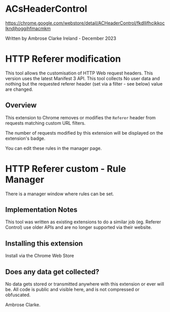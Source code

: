 # ACsHeaderControl

https://chrome.google.com/webstore/detail/ACHeaderControl/fkdlljfhcjkkoclkndjhoggihfmacmkm

Written by Ambrose Clarke
Ireland - December 2023

# HTTP Referer modification
This tool allows the customisation of HTTP Web request headers.
This version uses the latest Manifest 3 API. 
This tool collects No user data and nothing but the requested referer header (set via a filter - see below) value are changed.

## Overview

This extension to Chrome removes or modifies the `Referer` header from requests matching custom URL filters.

The number of requests modified by this extension will be displayed on the extension's badge.

You can edit these rules in the manager page.

# HTTP Referer custom - Rule Manager

There is a manager window where rules can be set.

## Implementation Notes

This tool was written as existing extensions to do a similar job (eg. Referer Control) use older APIs and are no longer supported via their website. 

## Installing this extension

Install via the Chrome Web Store

## Does any data get collected?
No data gets stored or transmitted anywhere with this extension or ever will be. 
All code is public and visible here, and is not compressed or obfuscated.

Ambrose Clarke.
